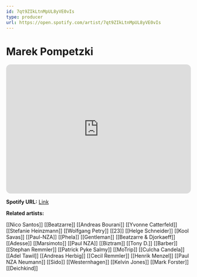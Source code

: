 ```yaml
---
id: 7qt9ZIkLtnMpUL8yVE0vIs
type: producer
url: https://open.spotify.com/artist/7qt9ZIkLtnMpUL8yVE0vIs
---
```

# Marek Pompetzki

<iframe style="border-radius:12px" src="https://open.spotify.com/embed/artist/7qt9ZIkLtnMpUL8yVE0vIs" width="100%" height="352" frameBorder="0" allowfullscreen="" allow="autoplay; clipboard-write; encrypted-media; fullscreen; picture-in-picture" loading="lazy"></iframe>

**Spotify URL:** [Link](https://open.spotify.com/artist/7qt9ZIkLtnMpUL8yVE0vIs)

**Related artists:**

[[Nico Santos]]
[[Beatzarre]]
[[Andreas Bourani]]
[[Yvonne Catterfeld]]
[[Stefanie Heinzmann]]
[[Wolfgang Petry]]
[[23]]
[[Helge Schneider]]
[[Kool Savas]]
[[Paul-NZA]]
[[Phela]]
[[Gentleman]]
[[Beatzarre & Djorkaeff]]
[[Adesse]]
[[Marsimoto]]
[[Paul NZA]]
[[Biztram]]
[[Tony D.]]
[[Barber]]
[[Stephan Remmler]]
[[Patrick Pyke Salmy]]
[[MoTrip]]
[[Culcha Candela]]
[[Adel Tawil]]
[[Andreas Herbig]]
[[Cecil Remmler]]
[[Henrik Menzel]]
[[Paul NZA Neumann]]
[[Sido]]
[[Westernhagen]]
[[Kelvin Jones]]
[[Mark Forster]]
[[Deichkind]]
